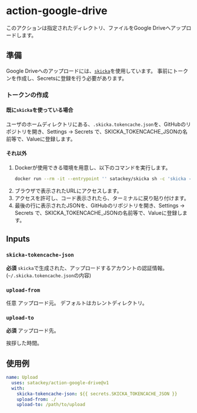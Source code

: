 # action-google-drive

このアクションは指定されたディレクトリ、ファイルをGoogle Driveへアップロードします。

## 準備
Google Driveへのアップロードには、[`skicka`](https://github.com/google/skicka)を使用しています。
事前にトークンを作成し、Secretsに登録を行う必要があります。

### トークンの作成
#### 既に`skicka`を使っている場合
ユーザのホームディレクトリにある、`.skicka.tokencache.json`を、GitHubのリポジトリを開き、Settings → Secrets で、SKICKA_TOKENCACHE_JSONの名前等で、Valueに登録します。


#### それ以外
1. Dockerが使用できる環境を用意し、以下のコマンドを実行します。
    ```sh
    docker run --rm -it --entrypoint '' satackey/skicka sh -c 'skicka --no-browser-auth ls && cat /root/.skicka.tokencache.json'
    ```
1. ブラウザで表示されたURLにアクセスします。
1. アクセスを許可し、コード表示されたら、ターミナルに戻り貼り付けます。
1. 最後の行に表示されたJSONを、GitHubのリポジトリを開き、Settings → Secrets で、SKICKA_TOKENCACHE_JSONの名前等で、Valueに登録します。

## Inputs

### `skicka-tokencache-json`

**必須** `skicka`で生成された、アップロードするアカウントの認証情報。
(`~/.skicka.tokencache.json`の内容)

### `upload-from`

任意 アップロード元。 デフォルトはカレントディレクトリ。

### `upload-to`

**必須** アップロード先。 

挨拶した時間。

## 使用例

```yaml
name: Upload
  uses: satackey/action-google-drive@v1
  with:
    skicka-tokencache-json: ${{ secrets.SKICKA_TOKENCACHE_JSON }}
    upload-from: ./
    upload-to: /path/to/upload
```

